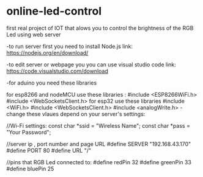# online-led-control
first real project of IOT that alows you to control the brightness of the RGB Led using web server

-to run server first you need to install Node.js
link: https://nodejs.org/en/download/

-to edit server or webpage you you can use visual studio code
link: https://code.visualstudio.com/download

-for aduino you need these libraries

for esp8266 and nodeMCU use these libraries :
#include <ESP8266WiFi.h>
#include <WebSocketsClient.h>
for esp32 use these libraries
#include <WiFi.h>
#include <WebSocketsClient.h>
#include <analogWrite.h>
-change these vlaues depend on your server's settings:

//Wi-Fi settings:
const char *ssid = "Wireless Name";
const char *pass = "Your Password";

//server ip , port number and page URL
#define SERVER "192.168.43.170"
#define PORT 80
#define URL "/"

//pins that RGB Led connected to:
#define redPin 32
#define greenPin 33
#define bluePin 25
